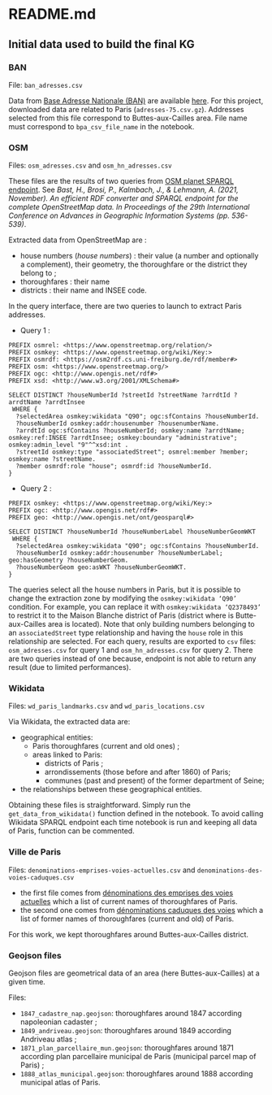 # README.md

## Initial data used to build the final KG

### BAN
File: `ban_adresses.csv`

Data from [Base Adresse Nationale (BAN)](https://adresse.data.gouv.fr/base-adresse-nationale) are available [here](https://adresse.data.gouv.fr/data/ban/adresses/latest/csv). For this project, downloaded data are related to Paris (`adresses-75.csv.gz`). Addresses selected from this file correspond to Buttes-aux-Cailles area. File name must correspond to `bpa_csv_file_name` in the notebook.

### OSM
Files: `osm_adresses.csv` and `osm_hn_adresses.csv`

These files are the results of two queries from [OSM planet SPARQL endpoint](https://qlever.cs.uni-freiburg.de/osm-planet). See *Bast, H., Brosi, P., Kalmbach, J., & Lehmann, A. (2021, November). An efficient RDF converter and SPARQL endpoint for the complete OpenStreetMap data. In Proceedings of the 29th International Conference on Advances in Geographic Information Systems (pp. 536-539)*.

Extracted data from OpenStreetMap are :
* house numbers (_house numbers_) : their value (a number and optionally a complement), their geometry, the thoroughfare or the district they belong to ;
* thoroughfares : their name
* districts : their name and INSEE code.

In the query interface, there are two queries to launch to extract Paris addresses.
* Query 1 :
```
PREFIX osmrel: <https://www.openstreetmap.org/relation/>
PREFIX osmkey: <https://www.openstreetmap.org/wiki/Key:>
PREFIX osmrdf: <https://osm2rdf.cs.uni-freiburg.de/rdf/member#>
PREFIX osm: <https://www.openstreetmap.org/>
PREFIX ogc: <http://www.opengis.net/rdf#>
PREFIX xsd: <http://www.w3.org/2001/XMLSchema#>

SELECT DISTINCT ?houseNumberId ?streetId ?streetName ?arrdtId ?arrdtName ?arrdtInsee
 WHERE {
  ?selectedArea osmkey:wikidata "Q90"; ogc:sfContains ?houseNumberId.
  ?houseNumberId osmkey:addr:housenumber ?housenumberName.
  ?arrdtId ogc:sfContains ?houseNumberId; osmkey:name ?arrdtName; osmkey:ref:INSEE ?arrdtInsee; osmkey:boundary "administrative"; osmkey:admin_level "9"^^xsd:int .
  ?streetId osmkey:type "associatedStreet"; osmrel:member ?member; osmkey:name ?streetName.
  ?member osmrdf:role "house"; osmrdf:id ?houseNumberId.
}
```

* Query 2 :
```
PREFIX osmkey: <https://www.openstreetmap.org/wiki/Key:>
PREFIX ogc: <http://www.opengis.net/rdf#>
PREFIX geo: <http://www.opengis.net/ont/geosparql#>

SELECT DISTINCT ?houseNumberId ?houseNumberLabel ?houseNumberGeomWKT
 WHERE {
  ?selectedArea osmkey:wikidata "Q90"; ogc:sfContains ?houseNumberId.
  ?houseNumberId osmkey:addr:housenumber ?houseNumberLabel; geo:hasGeometry ?houseNumberGeom.
  ?houseNumberGeom geo:asWKT ?houseNumberGeomWKT.
}
```

The queries select all the house numbers in Paris, but it is possible to change the extraction zone by modifying the `osmkey:wikidata ‘Q90’` condition. For example, you can replace it with `osmkey:wikidata ‘Q2378493’` to restrict it to the Maison Blanche district of Paris (district where is Butte-aux-Cailles area is located). Note that only building numbers belonging to an `associatedStreet` type relationship and having the `house` role in this relationship are selected. For each query, results are exported to `csv` files: `osm_adresses.csv` for query 1 and `osm_hn_adresses.csv` for query 2. There are two queries instead of one because, endpoint is not able to return any result (due to limited performances).

### Wikidata
Files: `wd_paris_landmarks.csv` and `wd_paris_locations.csv`

Via Wikidata, the extracted data are:
* geographical entities:
    * Paris thoroughfares (current and old ones) ;
    * areas linked to Paris:
      * districts of Paris ;
      * arrondissements (those before and after 1860) of Paris;
      * communes (past and present) of the former department of Seine;
* the relationships between these geographical entities.

Obtaining these files is straightforward. Simply run the `get_data_from_wikidata()` function defined in the notebook. To avoid calling Wikidata SPARQL endpoint each time notebook is run and keeping all data of Paris, function can be commented.

### Ville de Paris
Files: `denominations-emprises-voies-actuelles.csv` and `denominations-des-voies-caduques.csv`

* the first file comes from [dénominations des emprises des voies actuelles](https://opendata.paris.fr/explore/dataset/denominations-emprises-voies-actuelles) which a list of current names of thoroughfares of Paris.
* the second one comes from [dénominations caduques des voies](https://opendata.paris.fr/explore/dataset/denominations-des-voies-caduques) which a list of former names of thoroughfares (current and old) of Paris.

For this work, we kept thoroughfares around Buttes-aux-Cailles district.

### Geojson files
Geojson files are geometrical data of an area (here Buttes-aux-Cailles) at a given time.

Files:
* `1847_cadastre_nap.geojson`: thoroughfares around 1847 according napoleonian cadaster ;
* `1849_andriveau.geojson`: thoroughfares around 1849 according Andriveau atlas ;
* `1871_plan_parcellaire_mun.geojson`: thoroughfares around 1871 according plan parcellaire municipal de Paris (municipal parcel map of Paris) ;
* `1888_atlas_municipal.geojson`: thoroughfares around 1888 according municipal atlas of Paris.
